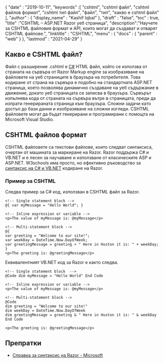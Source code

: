 {
  "date" : "2019-10-11",
  "keywords" :[ "cshtml", "cshtml файл", "cshtml файлов формат", "cshtml тип файл", "файл", "тип", "какво е cshtml файл" ],
  "author" : {
    "display_name" : "Kashif Iqbal"
},
  "draft" : "false",
  "toc" : true,
  "title" :"CSHTML – ASP.NET Razor уеб страница",
  "description":"Научете за CSHTML файловия формат и API, които могат да създават и отварят CSHTML файлове.",
  "linktitle" : "CSHTML",
  "menu" : {
    "docs" : {
      "parent" : "web"
}
},
  "lastmod" : "2021-04-29"
}

## Какво е CSHTML файл?

Файл с разширение .cshtml е [C#](/bg/programming/cs/) HTML файл, който се използва от страната на сървъра от Razor Markup engine за изобразяване на файловете на уеб страниците в браузъра на потребителя. Това кодиране от страна на сървъра е подобно на стандартната ASP.NET страница, което позволява динамично създаване на уеб съдържание в движение, докато уеб страницата се записва в браузъра. Сървърът изпълнява кода от страната на сървъра вътре в страницата, преди да изпрати генерираната страница към браузъра. Сложни задачи като достъп до бази данни и изобразяване на сложни изгледи. CSHTML файловете могат да бъдат генерирани и програмирани с помощта на Microsoft Visual Studio.

## CSHTML файлов формат

CSHTML файловете са текстови файлове, които следват синтаксиса, очертан от машината за маркиране на Razor. Razor поддържа C# и VB.NET и е лесен за научаване и използване от класическите ASP и ASP.NET. W3schools има просто, но ефективно ръководство за [синтаксис на C# и VB.NET](https://www.w3schools.com/asp/razor_syntax.asp) кодиране на Razor.

### Пример за CSHTML

Следва пример за C# код, използван в CSHTML файл за Razor.

```
<!-- Single statement block -->
@{ var myMessage = "Hello World"; }

<!-- Inline expression or variable -->
<p>The value of myMessage is: @myMessage</p>

<!-- Multi-statement block -->
@{
var greeting = "Welcome to our site!";
var weekDay = DateTime.Now.DayOfWeek;
var greetingMessage = greeting + " Here in Huston it is: " + weekDay;
}
<p>The greeting is: @greetingMessage</p>
```

Еквивалентният VB.NET код за Razor е както следва.

```
<!-- Single statement block  -->
@Code dim myMessage = "Hello World" End Code

<!-- Inline expression or variable -->
<p>The value of myMessage is: @myMessage</p>

<!-- Multi-statement block -->
@Code
dim greeting = "Welcome to our site!"
dim weekDay = DateTime.Now.DayOfWeek
dim greetingMessage = greeting & " Here in Huston it is: " & weekDay
End Code

<p>The greeting is: @greetingMessage</p>
```

## Препратки

* [Справка за синтаксис на Razor - Microsoft](https://learn.microsoft.com/en-us/aspnet/core/mvc/views/razor?view=aspnetcore-5.0)

